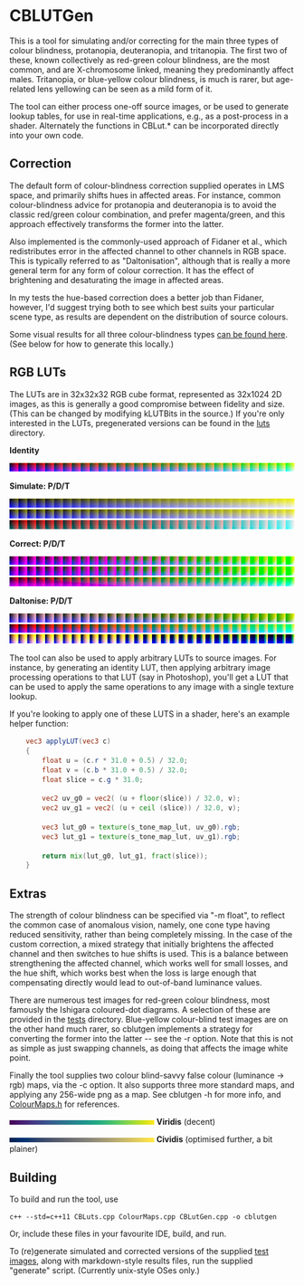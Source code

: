 CBLUTGen
========

This is a tool for simulating and/or correcting for the main three types of
colour blindness, protanopia, deuteranopia, and tritanopia. The first two of
these, known collectively as red-green colour blindness, are the most common,
and are X-chromosome linked, meaning they predominantly affect males.
Tritanopia, or blue-yellow colour blindness, is much is rarer, but age-related
lens yellowing can be seen as a mild form of it.

The tool can either process one-off source images, or be used to generate lookup
tables, for use in real-time applications, e.g., as a post-process in a shader.
Alternately the functions in CBLut.* can be incorporated directly into your own
code.


Correction
----------

The default form of colour-blindness correction supplied operates in LMS space,
and primarily shifts hues in affected areas. For instance, common
colour-blindness advice for protanopia and deuteranopia is to avoid the classic
red/green colour combination, and prefer magenta/green, and this approach
effectively transforms the former into the latter.

Also implemented is the commonly-used approach of Fidaner et al., which
redistributes error in the affected channel to other channels in RGB space. This
is typically referred to as "Daltonisation", although that is really a more
general term for any form of colour correction. It has the effect of brightening
and desaturating the image in affected areas.

In my tests the hue-based correction does a better job than Fidaner, however,
I'd suggest trying both to see which best suits your particular scene type, as
results are dependent on the distribution of source colours.

Some visual results for all three colour-blindness types [can be found
here](https://andrewwillmott.github.io/colour-blind-tests/). (See below for how
to generate this locally.)

RGB LUTs
--------

The LUTs are in 32x32x32 RGB cube format, represented as 32x1024 2D images, as
this is generally a good compromise between fidelity and size. (This can be
changed by modifying kLUTBits in the source.) If you're only interested in the
LUTs, pregenerated versions can be found in the [luts](luts) directory.

__Identity__

![](luts/identity_lut.png)

__Simulate: P/D/T__

![](luts/protanope_simulate_lut.png)
![](luts/deuteranope_simulate_lut.png)
![](luts/tritanope_simulate_lut.png)

__Correct: P/D/T__

![](luts/protanope_correct_lut.png)
![](luts/deuteranope_correct_lut.png)
![](luts/tritanope_correct_lut.png)

__Daltonise: P/D/T__

![](luts/protanope_daltonise_lut.png)
![](luts/deuteranope_daltonise_lut.png)
![](luts/tritanope_daltonise_lut.png)

The tool can also be used to apply arbitrary LUTs to source images. For
instance, by generating an identity LUT, then applying arbitrary image
processing operations to that LUT (say in Photoshop), you'll get a LUT that can
be used to apply the same operations to any image with a single texture lookup.

If you're looking to apply one of these LUTS in a shader, here's an example
helper function:

```glsl
    vec3 applyLUT(vec3 c)
    {
        float u = (c.r * 31.0 + 0.5) / 32.0;
        float v = (c.b * 31.0 + 0.5) / 32.0;
        float slice = c.g * 31.0;

        vec2 uv_g0 = vec2( (u + floor(slice)) / 32.0, v);
        vec2 uv_g1 = vec2( (u + ceil (slice)) / 32.0, v);

        vec3 lut_g0 = texture(s_tone_map_lut, uv_g0).rgb;
        vec3 lut_g1 = texture(s_tone_map_lut, uv_g1).rgb;

        return mix(lut_g0, lut_g1, fract(slice));
    }
```

Extras
------

The strength of colour blindness can be specified via "-m float", to reflect the
common case of anomalous vision, namely, one cone type having reduced
sensitivity, rather than being completely missing. In the case of the custom
correction, a mixed strategy that initially brightens the affected channel and
then switches to hue shifts is used. This is a balance between strengthening the
affected channel, which works well for small losses, and the hue shift, which
works best when the loss is large enough that compensating directly would lead
to out-of-band luminance values.

There are numerous test images for red-green colour blindness, most famously the
Ishigara coloured-dot diagrams. A selection of these are provided in the
[tests](tests) directory. Blue-yellow colour-blind test images are on the other
hand much rarer, so cblutgen implements a strategy for converting the former
into the latter -- see the -r option. Note that this is not as simple as just
swapping channels, as doing that affects the image white point.

Finally the tool supplies two colour blind-savvy false colour (luminance -> rgb)
maps, via the -c option. It also supports three more standard maps, and applying
any 256-wide png as a map. See cblutgen -h for more info, and
[ColourMaps.h](ColourMaps.h) for references.

![](luts/viridis_lut.png)     __Viridis__ (decent)

![](luts/cividis_lut.png)     __Cividis__ (optimised further, a bit plainer)


Building
--------

To build and run the tool, use

    c++ --std=c++11 CBLuts.cpp ColourMaps.cpp CBLutGen.cpp -o cblutgen

Or, include these files in your favourite IDE, build, and run.

To (re)generate simulated and corrected versions of the supplied [test
images](tests/README.md), along with markdown-style results files, run the
supplied "generate" script. (Currently unix-style OSes only.)
